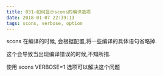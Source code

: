 ```yaml
---
title: 031-如何显示scons的编译选项
date: 2018-01-07 22:39:13
tags: scons, verbose, option
---
```




scons 在编译的时候, 会根据配置,将一些编译的具体语句省略掉.

这个会导致当出现编译错误的时候,不知所措.



使用  scons VERBOSE=1 选项可以解决这个问题




​				
​			
​		
​	